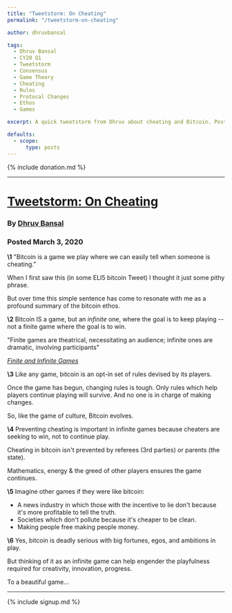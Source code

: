 ```yaml
---
title: "Tweetstorm: On Cheating"
permalink: "/tweetstorm-on-cheating"

author: dhruvbansal

tags:
  - Dhruv Bansal
  - CY20 Q1
  - Tweetstorm
  - Consensus
  - Game Theory
  - Cheating
  - Rules
  - Protocal Changes
  - Ethos
  - Games

excerpt: A quick tweetstorm from Dhruv about cheating and Bitcoin. Posted March 3, 2020.

defaults:
  - scope:
      type: posts
---
```


{% include donation.md %}

***

# [Tweetstorm: On Cheating](https://twitter.com/dhruvbansal/status/1234886407950348288)
### By [Dhruv Bansal](https://twitter.com/dhruvbansal)
### Posted March 3, 2020

**\1** "Bitcoin is a game we play where we can easily tell when someone is cheating."

When I first saw this (in some ELI5 bitcoin Tweet) I thought it just some pithy phrase.

But over time this simple sentence has come to resonate with me as a profound summary of the bitcoin ethos.

**\2** Bitcoin IS a game, but an *infinite* one, where the goal is to keep playing -- not a finite game where the goal is to win.

"Finite games are theatrical, necessitating an audience; infinite ones are dramatic, involving participants"

[_Finite and Infinite Games_](https://en.wikipedia.org/wiki/Finite_and_Infinite_Games)

**\3** Like any game, bitcoin is an opt-in set of rules devised by its players.

Once the game has begun, changing rules is tough. Only rules which help players continue playing will survive. And no one is in charge of making changes.

So, like the game of culture, Bitcoin evolves.

**\4** Preventing cheating is important in infinite games because cheaters are seeking to win, not to continue play.

Cheating in bitcoin isn't prevented by referees (3rd parties) or parents (the state).

Mathematics, energy & the greed of other players ensures the game continues.

**\5** Imagine other games if they were like bitcoin:

* A news industry in which those with the incentive to lie don't because it's more profitable to tell the truth.
* Societies which don't pollute because it's cheaper to be clean.
* Making people free making people money.

**\6** Yes, bitcoin is deadly serious with big fortunes, egos, and ambitions in play.

But thinking of it as an infinite game can help engender the playfulness required for creativity, innovation, progress.

To a beautiful game...

***

{% include signup.md %}